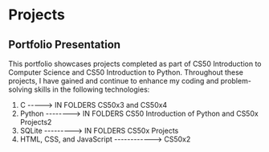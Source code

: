 # Projects
## Portfolio Presentation

This portfolio showcases projects completed as part of CS50 Introduction to Computer Science and CS50 Introduction to Python. Throughout these projects, I have gained and continue to enhance my coding and problem-solving skills in the following technologies:

1. C -----> IN FOLDERS CS50x3 and CS50x4  
2. Python --------> IN FOLDERS CS50 Introduction of Python and CS50x Projects2
3. SQLite ---------> IN FOLDERS CS50x Projects
4. HTML, CSS, and JavaScript ------------> CS50x2
